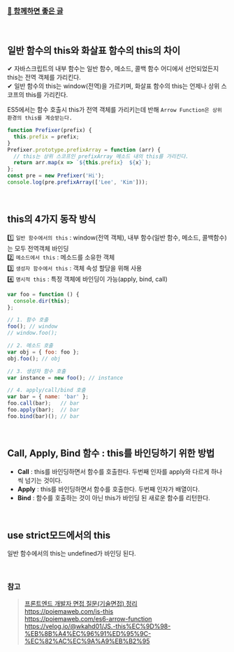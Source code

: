 ### [📌 함께하면 좋은 글](https://nykim.work/71)

<br/>

## 일반 함수의 this와 화살표 함수의 this의 차이

✔ 자바스크립트의 내부 함수는 일반 함수, 메소드, 콜백 함수 어디에서 선언되었든지 this는 전역 객체를 가리킨다.  
✔ 일반 함수의 this는 window(전역)을 가르키며, 화살표 함수의 this는 언제나 상위 스코프의 this를 가리킨다.

ES5에서는 함수 호출시 this가 전역 객체를 가리키는데 반해 `Arrow Function은 상위 환경의 this를 계승받는다.`
```js
function Prefixer(prefix) {
  this.prefix = prefix;
}
Prefixer.prototype.prefixArray = function (arr) {
  // this는 상위 스코프인 prefixArray 메소드 내의 this를 가리킨다.
  return arr.map(x => `${this.prefix}  ${x}`);
};
const pre = new Prefixer('Hi');
console.log(pre.prefixArray(['Lee', 'Kim']));
```

<br/>

## this의 4가지 동작 방식

1️⃣ `일반 함수에서의 this` : window(전역 객체), 내부 함수(일반 함수, 메소드, 콜백함수)는 모두 전역객체 바인딩  
2️⃣ `메소드에서 this` : 메소드를 소유한 객체  
3️⃣ `생성자 함수에서 this` : 객체 속성 할당을 위해 사용  
4️⃣ `명시적 this` : 특정 객체에 바인딩이 가능(apply, bind, call)  

```js
var foo = function () {
  console.dir(this);
};

// 1. 함수 호출
foo(); // window
// window.foo();

// 2. 메소드 호출
var obj = { foo: foo };
obj.foo(); // obj

// 3. 생성자 함수 호출
var instance = new foo(); // instance

// 4. apply/call/bind 호출
var bar = { name: 'bar' };
foo.call(bar);   // bar
foo.apply(bar);  // bar
foo.bind(bar)(); // bar
```

<br/>

## Call, Apply, Bind 함수 : this를 바인딩하기 위한 방법

- **Call** : this를 바인딩하면서 함수를 호출한다. 두번째 인자를 apply와 다르게 하나씩 넘기는 것이다.
- **Apply** : this를 바인딩하면서 함수를 호출한다. 두번째 인자가 배열이다.
- **Bind** : 함수를 호출하는 것이 아닌 this가 바인딩 된 새로운 함수를 리턴한다.

<br/>

## use strict모드에서의 this
일반 함수에서의 this는 undefined가 바인딩 된다.

<br/>

### 참고
> [프론트엔드 개발자 면접 질문(기술면접) 정리](https://sunnykim91.tistory.com/121)  
> https://poiemaweb.com/js-this  
> https://poiemaweb.com/es6-arrow-function  
> https://velog.io/@wkahd01/JS.-this%EC%9D%98-%EB%8B%A4%EC%96%91%ED%95%9C-%EC%82%AC%EC%9A%A9%EB%B2%95
